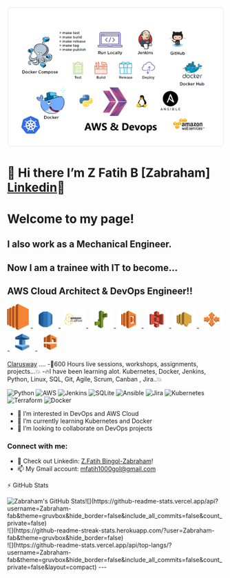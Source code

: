 <img src="https://github.com/Zabraham-fab/Zabraham-fab/blob/main/213904.png">

# 👋 Hi there I’m Z Fatih B [Zabraham] [Linkedin]👋

# Welcome to my page!

## I also work as a Mechanical Engineer.
## Now I am a trainee with IT to become...
## AWS Cloud Architect & DevOps Engineer!!

<img style="width: 50px;" src="https://github.com/Zabraham-fab/Zabraham-fab/blob/main/aws-ec2-01-846x1024.png"> - <img style="width: 50px;" src="https://github.com/Zabraham-fab/Zabraham-fab/blob/main/AWS_Simple_Icons_Database_AmazonRDS.png"> - <img style="width: 50px;" src="https://github.com/Zabraham-fab/Zabraham-fab/blob/main/Clickittech-AWS-Cloudfront.png"> - <img style="width: 50px;" src="https://github.com/Zabraham-fab/Zabraham-fab/blob/main/Clickittech-Amazon-Elastic-Beanstalk.png"> - <img style="width: 50px;" src="https://github.com/Zabraham-fab/Zabraham-fab/blob/main/Clickittech-Amazon-Lambda.png"> - <img style="width: 50px;" src="https://github.com/Zabraham-fab/Zabraham-fab/blob/main/Clickittech-Amazon-S3.png"> - <img style="width: 50px;" src="https://github.com/Zabraham-fab/Zabraham-fab/blob/main/Clickittech-Amazon-SNS.png"> - <img style="width: 50px;" src="https://github.com/Zabraham-fab/Zabraham-fab/blob/main/Compute-Amazon-EC2-AutoScaling.png"> - <img style="width: 50px;" src="https://github.com/Zabraham-fab/Zabraham-fab/blob/main/TicketBooth-aws-auto-scaling_AmazonElasticCache.png"> - <img style="width: 50px;" src="https://github.com/Zabraham-fab/Zabraham-fab/blob/main/TicketBooth-aws-auto-scaling_AmazonVPC.png">



[Clarusway][clarus] .... 
-🚀600 Hours live sessions, workshops, assignments, projects...💥
-🔥I have been learning alot. Kubernetes, Docker, Jenkins, Python, Linux, SQL, Git, Agile, Scrum, Canban , Jira..💥

![Python](https://img.shields.io/badge/python-3670A0?style=for-the-badge&logo=python&logoColor=ffdd54) ![AWS](https://img.shields.io/badge/AWS-%23FF9900.svg?style=for-the-badge&logo=amazon-aws&logoColor=white) ![Jenkins](https://img.shields.io/badge/jenkins-%232C5263.svg?style=for-the-badge&logo=jenkins&logoColor=white) ![SQLite](https://img.shields.io/badge/sqlite-%2307405e.svg?style=for-the-badge&logo=sqlite&logoColor=white) ![Ansible](https://img.shields.io/badge/ansible-%231A1918.svg?style=for-the-badge&logo=ansible&logoColor=white) ![Jira](https://img.shields.io/badge/jira-%230A0FFF.svg?style=for-the-badge&logo=jira&logoColor=white) ![Kubernetes](https://img.shields.io/badge/kubernetes-%23326ce5.svg?style=for-the-badge&logo=kubernetes&logoColor=white) ![Terraform](https://img.shields.io/badge/terraform-%235835CC.svg?style=for-the-badge&logo=terraform&logoColor=white) ![Docker](https://img.shields.io/badge/docker-%230db7ed.svg?style=for-the-badge&logo=docker&logoColor=white)

- 👀 I’m interested in DevOps and AWS Cloud
- 🌱 I’m currently learning Kubernetes and Docker
- 💞️ I’m looking to collaborate on DevOps projects

### Connect with me:

- 💬 Check out Linkedin: [Z.Fatih Bingol-Zabraham][linkedin]!
- 📫 My Gmail account: mfatih1000gol@gmail.com


:zap: GitHub Stats

  <img align="left" alt="Zabraham's GitHub Stats" src="https://github-readme-stats.vercel.app/api?username=Zabraham-fab&show_icons=true&hide_border=false&title_color=ff652f&icon_color=FFE400&bg_color=09131B&text_color=ffffff&border_color=0c1a25" />
![](https://github-readme-stats.vercel.app/api?username=Zabraham-fab&theme=gruvbox&hide_border=false&include_all_commits=false&count_private=false)<br/>
![](https://github-readme-streak-stats.herokuapp.com/?user=Zabraham-fab&theme=gruvbox&hide_border=false)<br/>
![](https://github-readme-stats.vercel.app/api/top-langs/?username=Zabraham-fab&theme=gruvbox&hide_border=false&include_all_commits=false&count_private=false&layout=compact)
---


</details>


[linkedin]: https://www.linkedin.com/in/zfatihbingol
[clarus]: https://clarusway.com/
[mfatih1000gol@gmail.com]: https://mail.google.com/mail/u/0




<!--
**Zabraham-fab/Zabraham-fab** is a ✨ _special_ ✨ repository because its `README.md` (this file) appears on your GitHub profile.

Here are some ideas to get you started:

- 🔭 I’m currently working on ...
- 🌱 I’m currently learning ...
- 👯 I’m looking to collaborate on ...
- 🤔 I’m looking for help with ...
- 💬 Ask me about ...
- 📫 How to reach me: ...
- 😄 Pronouns: ...
- ⚡ Fun fact: ...
-->
